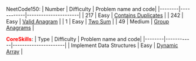 
NeetCode150:
| Number | Difficulty | Problem name and code|
|--------|------------|----------------------|
| 217 | Easy | [Contains Duplicates](Arrays/217ContainsDuplicate.cpp) |
| 242 | Easy | [Valid Anagram](Arrays/242ValidAnagram.cpp) |
| 1 | Easy | [Two Sum](Arrays/1TwoSum.cpp) |
| 49 | Medium | [Group Anagrams](Arrays/49GroupAnagrams.cpp) |


<span style="color:red;"><b>CoreSkills</b></span>:
| Type | Difficulty | Problem name and code|
|--------|------------|----------------------|
| Implement Data Structures | Easy | [Dynamic Array](CoreSkills/DynamicArray.cpp) |

